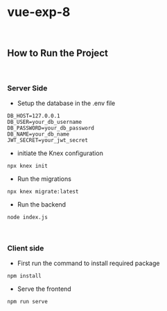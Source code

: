 # vue-exp-8

<br>

## How to Run the Project

<br>

### Server Side
- Setup the database in the .env file
```
DB_HOST=127.0.0.1
DB_USER=your_db_username
DB_PASSWORD=your_db_password
DB_NAME=your_db_name
JWT_SECRET=your_jwt_secret
```

- initiate the Knex configuration
```
npx knex init
```

- Run the migrations
```
npx knex migrate:latest
```

- Run the backend
```
node index.js
```

<br>

### Client side

- First run the command to install required package
```
npm install
```

- Serve the frontend
```
npm run serve
```